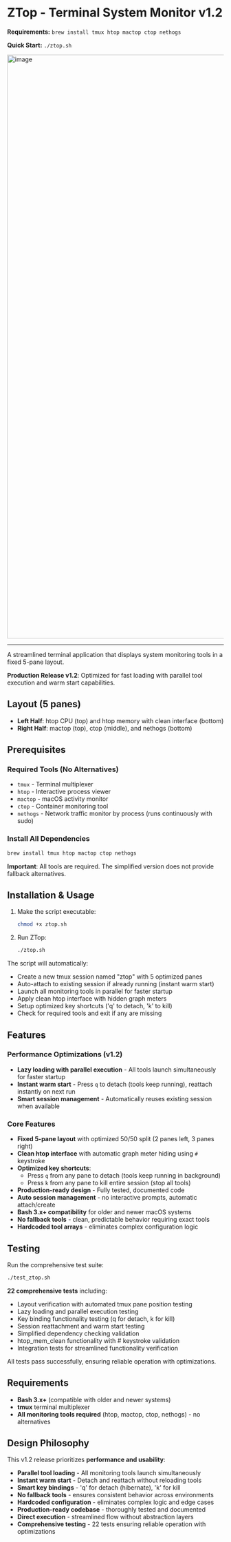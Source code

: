 # ZTop - Terminal System Monitor v1.2
 
**Requirements:** `brew install tmux htop mactop ctop nethogs`

**Quick Start:** `./ztop.sh`

<img width="2106" height="1356" alt="image" src="https://github.com/user-attachments/assets/101fa69d-f266-4f77-9398-60a55bfb5138" />

---

A streamlined terminal application that displays system monitoring tools in a fixed 5-pane layout.

**Production Release v1.2**: Optimized for fast loading with parallel tool execution and warm start capabilities.

## Layout (5 panes)
- **Left Half**: htop CPU (top) and htop memory with clean interface (bottom)
- **Right Half**: mactop (top), ctop (middle), and nethogs (bottom)

## Prerequisites

### Required Tools (No Alternatives)
- `tmux` - Terminal multiplexer
- `htop` - Interactive process viewer
- `mactop` - macOS activity monitor
- `ctop` - Container monitoring tool
- `nethogs` - Network traffic monitor by process (runs continuously with sudo)

### Install All Dependencies
```bash
brew install tmux htop mactop ctop nethogs
```

**Important**: All tools are required. The simplified version does not provide fallback alternatives.

## Installation & Usage

1. Make the script executable:
   ```bash
   chmod +x ztop.sh
   ```

2. Run ZTop:
   ```bash
   ./ztop.sh
   ```

The script will automatically:
- Create a new tmux session named "ztop" with 5 optimized panes
- Auto-attach to existing session if already running (instant warm start)
- Launch all monitoring tools in parallel for faster startup
- Apply clean htop interface with hidden graph meters
- Setup optimized key shortcuts ('q' to detach, 'k' to kill)
- Check for required tools and exit if any are missing

## Features

### Performance Optimizations (v1.2)
- **Lazy loading with parallel execution** - All tools launch simultaneously for faster startup
- **Instant warm start** - Press `q` to detach (tools keep running), reattach instantly on next run
- **Smart session management** - Automatically reuses existing session when available

### Core Features
- **Fixed 5-pane layout** with optimized 50/50 split (2 panes left, 3 panes right)
- **Clean htop interface** with automatic graph meter hiding using `#` keystroke
- **Optimized key shortcuts**:
  - Press `q` from any pane to detach (tools keep running in background)
  - Press `k` from any pane to kill entire session (stop all tools)
- **Production-ready design** - Fully tested, documented code
- **Auto session management** - no interactive prompts, automatic attach/create
- **Bash 3.x+ compatibility** for older and newer macOS systems
- **No fallback tools** - clean, predictable behavior requiring exact tools
- **Hardcoded tool arrays** - eliminates complex configuration logic

## Testing

Run the comprehensive test suite:

```bash
./test_ztop.sh
```

**22 comprehensive tests** including:
- Layout verification with automated tmux pane position testing
- Lazy loading and parallel execution testing
- Key binding functionality testing (q for detach, k for kill)
- Session reattachment and warm start testing
- Simplified dependency checking validation
- htop_mem_clean functionality with # keystroke validation
- Integration tests for streamlined functionality verification

All tests pass successfully, ensuring reliable operation with optimizations.

## Requirements

- **Bash 3.x+** (compatible with older and newer systems)
- **tmux** terminal multiplexer
- **All monitoring tools required** (htop, mactop, ctop, nethogs) - no alternatives

## Design Philosophy

This v1.2 release prioritizes **performance and usability**:
- **Parallel tool loading** - All monitoring tools launch simultaneously
- **Instant warm start** - Detach and reattach without reloading tools
- **Smart key bindings** - 'q' for detach (hibernate), 'k' for kill
- **No fallback tools** - ensures consistent behavior across environments
- **Hardcoded configuration** - eliminates complex logic and edge cases
- **Production-ready codebase** - thoroughly tested and documented
- **Direct execution** - streamlined flow without abstraction layers
- **Comprehensive testing** - 22 tests ensuring reliable operation with optimizations
